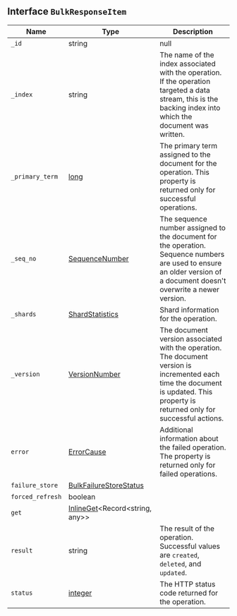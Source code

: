 ## Interface `BulkResponseItem`

| Name | Type | Description |
| - | - | - |
| `_id` | string | null | The document ID associated with the operation. |
| `_index` | string | The name of the index associated with the operation. If the operation targeted a data stream, this is the backing index into which the document was written. |
| `_primary_term` | [long](./long.md) | The primary term assigned to the document for the operation. This property is returned only for successful operations. |
| `_seq_no` | [SequenceNumber](./SequenceNumber.md) | The sequence number assigned to the document for the operation. Sequence numbers are used to ensure an older version of a document doesn't overwrite a newer version. |
| `_shards` | [ShardStatistics](./ShardStatistics.md) | Shard information for the operation. |
| `_version` | [VersionNumber](./VersionNumber.md) | The document version associated with the operation. The document version is incremented each time the document is updated. This property is returned only for successful actions. |
| `error` | [ErrorCause](./ErrorCause.md) | Additional information about the failed operation. The property is returned only for failed operations. |
| `failure_store` | [BulkFailureStoreStatus](./BulkFailureStoreStatus.md) | &nbsp; |
| `forced_refresh` | boolean | &nbsp; |
| `get` | [InlineGet](./InlineGet.md)<Record<string, any>> | &nbsp; |
| `result` | string | The result of the operation. Successful values are `created`, `deleted`, and `updated`. |
| `status` | [integer](./integer.md) | The HTTP status code returned for the operation. |
